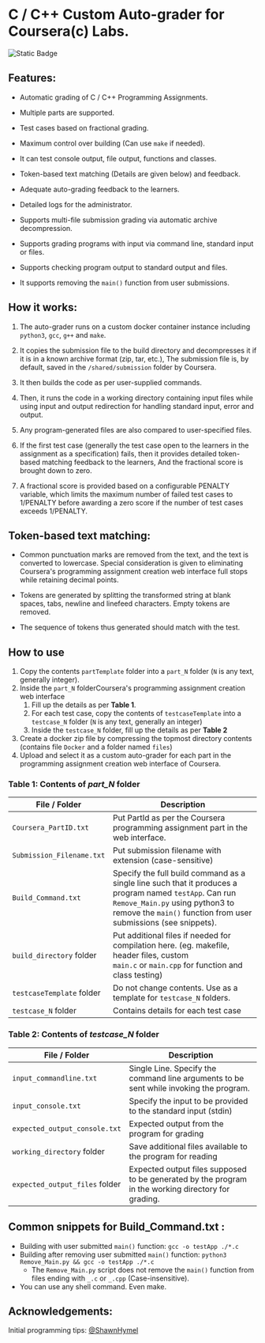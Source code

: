 # C / C++ Custom Auto-grader for Coursera(c) Labs.

![Static Badge](https://img.shields.io/badge/License-BSD--2--Clause-blue)

## Features:

* Automatic grading of C / C++ Programming Assignments.

* Multiple parts are supported.

* Test cases based on fractional grading.

* Maximum control over building (Can use `make` if needed).

* It can test console output, file output, functions and classes. 

* Token-based text matching (Details are given below) and feedback.

* Adequate auto-grading feedback to the learners.

* Detailed logs for the administrator.

* Supports multi-file submission grading via automatic archive decompression.

* Supports grading programs with input via command line, standard input or files.

* Supports checking program output to standard output and files.

* It supports removing the `main()` function from user submissions.

## How it works:

1. The auto-grader runs on a custom docker container instance including `python3`, `gcc`, `g++` and `make`.

2. It copies the submission file to the build directory and decompresses it if it is in a known archive format (zip, tar, etc.), The submission file is, by default, saved in the `/shared/submission` folder by Coursera.

3. It then builds the code as per user-supplied commands.

4. Then, it runs the code in a working directory containing input files while using input and output redirection for handling standard input, error and output.

5. Any program-generated files are also compared to user-specified files.

6. If the first test case (generally the test case open to the learners in the assignment as a specification) fails, then it provides detailed token-based matching feedback to the learners, And the fractional score is brought down to zero.

7. A fractional score is provided based on a configurable PENALTY variable, which limits the maximum number of failed test cases to 1/PENALTY before awarding a zero score if the number of test cases exceeds 1/PENALTY.

## Token-based text matching:

* Common punctuation marks are removed from the text, and the text is converted to lowercase. Special consideration is given to eliminating Coursera's programming assignment creation web interface full stops while retaining decimal points.

* Tokens are generated by splitting the transformed string at blank spaces, tabs, newline and linefeed characters. Empty tokens are removed.

* The sequence of tokens thus generated should match with the test.

## How to use

1. Copy the contents `partTemplate` folder into a `part_N` folder (`N` is any text, generally integer).
2. Inside the `part_N` folderCoursera's programming assignment creation web interface
   1. Fill up the details as per **Table 1**.
   2. For each test case, copy the contents of `testcaseTemplate` into a `testcase_N` folder (`N` is any text, generally an integer)
   3. Inside the `testcase_N` folder, fill up the details as per **Table 2**
3. Create a docker zip file by compressing the topmost directory contents (contains file `Docker` and a folder named `files`)
4. Upload and select it as a custom auto-grader for each part in the programming assignment creation web interface of Coursera.

### Table 1: Contents of *part_N* folder

| File / Folder             | Description                                                                                                                                                                                                   |
| ------------------------- | ------------------------------------------------------------------------------------------------------------------------------------------------------------------------------------------------------------- |
| `Coursera_PartID.txt`     | Put PartId as per the Coursera programming assignment part in the web interface.                                                                                                                              |
| `Submission_Filename.txt` | Put submission filename with extension (case-sensitive)                                                                                                                                                       |
| `Build_Command.txt`       | Specify the full build command as a single line such that it produces a program named `testApp`. Can run `Remove_Main.py` using python3 to remove the `main()` function from user submissions (see snippets). |
| `build_directory` folder  | Put additional files if needed for compilation here. (eg. makefile, header files, custom `main.c` or `main.cpp` for function and class testing)                                                               |
| `testcaseTemplate` folder | Do not change contents. Use as a template for `testcase_N` folders.                                                                                                                                           |
| `testcase_N` folder       | Contains details for each test case                                                                                                                                                                           |

### Table 2: Contents of *testcase_N* folder

| File / Folder                  | Description                                                                                         |
| ------------------------------ | --------------------------------------------------------------------------------------------------- |
| `input_commandline.txt`        | Single Line. Specify the command line arguments to be sent while invoking the program.              |
| `input_console.txt`            | Specify the input to be provided to the standard input (stdin)                                      |
| `expected_output_console.txt`  | Expected output from the program for grading                                                        |
| `working_directory` folder     | Save additional files available to the program for reading                                          |
| `expected_output_files` folder | Expected output files supposed to be generated by the program in the working directory for grading. |

## Common snippets for Build_Command.txt :

* Building with user submitted `main()` function: `gcc -o testApp ./*.c`
* Building after removing user submitted `main()` function: `python3 Remove_Main.py && gcc -o testApp ./*.c`
  * The `Remove_Main.py` script does not remove the `main()` function from files ending with `_.c` or `_.cpp` (Case-insensitive). 
* You can use any shell command. Even make.

## Acknowledgements:

Initial programming tips: [@ShawnHymel](https://www.github.com/ShawnHymel)
